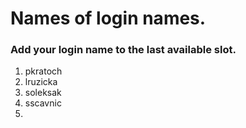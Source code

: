 # Names of login names.

### Add your login name to the last available slot.

1. pkratoch
2. lruzicka
3. soleksak
4. sscavnic
5.
